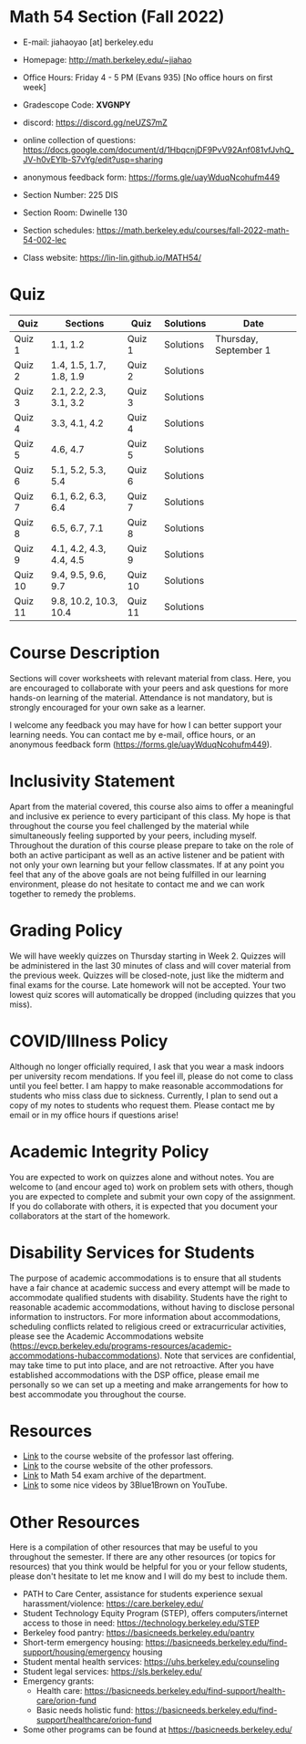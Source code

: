 # Math 54 Section (Fall 2022)

- E-mail: jiahaoyao [at] berkeley.edu

- Homepage: http://math.berkeley.edu/~jiahao

- Office Hours: Friday 4 - 5 PM (Evans 935) [No office hours on first week]

- Gradescope Code: **XVGNPY**

- discord: https://discord.gg/neUZS7mZ

- online collection of questions: https://docs.google.com/document/d/1HbqcnjDF9PvV92Anf081vfJvhQ_JV-h0vEYlb-S7vYg/edit?usp=sharing

- anonymous feedback form: https://forms.gle/uayWduqNcohufm449

- Section Number: 225 DIS

- Section Room: Dwinelle 130

- Section schedules: https://math.berkeley.edu/courses/fall-2022-math-54-002-lec

- Class website: https://lin-lin.github.io/MATH54/

  

# Quiz

| Quiz    | Sections                | Quiz    | Solutions | Date                  |
| ------- | ----------------------- | ------- | --------- | --------------------- |
| Quiz 1  | 1.1, 1.2                | Quiz 1  | Solutions | Thursday, September 1 |
| Quiz 2  | 1.4, 1.5, 1.7, 1.8, 1.9 | Quiz 2  | Solutions |                       |
| Quiz 3  | 2.1, 2.2, 2.3, 3.1, 3.2 | Quiz 3  | Solutions |                       |
| Quiz 4  | 3.3, 4.1, 4.2           | Quiz 4  | Solutions |                       |
| Quiz 5  | 4.6, 4.7                | Quiz 5  | Solutions |                       |
| Quiz 6  | 5.1, 5.2, 5.3, 5.4      | Quiz 6  | Solutions |                       |
| Quiz 7  | 6.1, 6.2, 6.3, 6.4      | Quiz 7  | Solutions |                       |
| Quiz 8  | 6.5, 6.7, 7.1           | Quiz 8  | Solutions |                       |
| Quiz 9  | 4.1, 4.2, 4.3, 4.4, 4.5 | Quiz 9  | Solutions |                       |
| Quiz 10 | 9.4, 9.5, 9.6, 9.7      | Quiz 10 | Solutions |                       |
| Quiz 11 | 9.8, 10.2, 10.3, 10.4   | Quiz 11 | Solutions |                       |

# Course Description

Sections will cover worksheets with relevant material from class. Here, you are encouraged to collaborate with your peers and ask questions for more hands-on learning of the material. Attendance is not mandatory, but is strongly encouraged for your own sake as a learner. 

I welcome any feedback you may have for how I can better support your learning needs. You can contact me by e-mail, office hours, or an anonymous feedback form (https://forms.gle/uayWduqNcohufm449). 

# Inclusivity Statement

Apart from the material covered, this course also aims to offer a meaningful and inclusive ex perience to every participant of this class. My hope is that throughout the course you feel challenged by the material while simultaneously feeling supported by your peers, including myself. Throughout the duration of this course please prepare to take on the role of both an active participant as well as an active listener and be patient with not only your own learning but your fellow classmates. If at any point you feel that any of the above goals are not being fulfilled in our learning environment, please do not hesitate to contact me and we can work together to remedy the problems. 

# Grading Policy

We will have weekly quizzes on Thursday starting in Week 2. Quizzes will be administered in the last 30 minutes of class and will cover material from the previous week. Quizzes will be closed-note, just like the midterm and final exams for the course. Late homework will not be accepted. Your two lowest quiz scores will automatically be dropped (including quizzes that you miss). 

# COVID/Illness Policy

Although no longer officially required, I ask that you wear a mask indoors per university recom mendations. If you feel ill, please do not come to class until you feel better. I am happy to make reasonable accommodations for students who miss class due to sickness. Currently, I plan to send out a copy of my notes to students who request them. Please contact me by email or in my office hours if questions arise! 

# Academic Integrity Policy 

You are expected to work on quizzes alone and without notes. You are welcome to (and encour aged to) work on problem sets with others, though you are expected to complete and submit your own copy of the assignment. If you do collaborate with others, it is expected that you document your collaborators at the start of the homework. 

# Disability Services for Students 

The purpose of academic accommodations is to ensure that all students have a fair chance at academic success and every attempt will be made to accommodate qualified students with disability. Students have the right to reasonable academic accommodations, without having to disclose personal information to instructors. For more information about accommodations, scheduling conflicts related to religious creed or extracurricular activities, please see the Academic Accommodations website (https://evcp.berkeley.edu/programs-resources/academic-accommodations-hubaccommodations). Note that services are confidential, may take time to put into place, and are not retroactive. After you have established accommodations with the DSP office, please email me personally so we can set up a meeting and make arrangements for how to best accommodate you throughout the course. 


# Resources

- [Link](https://github.com/lin-lin/MATH54/tree/2020Spring) to the course website of the professor last offering.
- [Link](https://math.berkeley.edu/~nikhil/courses/54.s21/) to the course website of the other professors.
- [Link](https://math.berkeley.edu/courses/archives/exams/math-54/) to Math 54 exam archive of the department.
- [Link](https://www.youtube.com/playlist?list=PLZHQObOWTQDPD3MizzM2xVFitgF8hE_ab) to some nice videos by 3Blue1Brown on YouTube.

# Other Resources 

Here is a compilation of other resources that may be useful to you throughout the semester. If there are any other resources (or topics for resources) that you think would be helpful for you or your fellow students, please don't hesitate to let me know and I will do my best to include them. 

- PATH to Care Center, assistance for students experience sexual harassment/violence: https://care.berkeley.edu/ 
- Student Technology Equity Program (STEP), offers computers/internet access to those in need: https://technology.berkeley.edu/STEP 
- Berkeley food pantry: https://basicneeds.berkeley.edu/pantry 
- Short-term emergency housing: https://basicneeds.berkeley.edu/find-support/housing/emergency housing 
- Student mental health services: https://uhs.berkeley.edu/counseling 
- Student legal services: https://sls.berkeley.edu/ 
- Emergency grants:
  - Health care: https://basicneeds.berkeley.edu/find-support/health-care/orion-fund 
  - Basic needs holistic fund: https://basicneeds.berkeley.edu/find-support/healthcare/orion-fund 
- Some other programs can be found at https://basicneeds.berkeley.edu/

